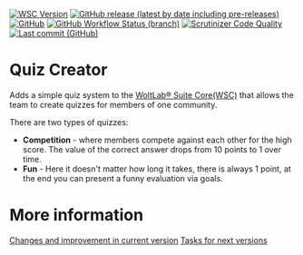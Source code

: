 [![WSC Version](https://img.shields.io/badge/WSC-5.4-blue)](https://github.com/WoltLab/WCF/tree/master)
[![GitHub release (latest by date including pre-releases)](https://img.shields.io/github/v/release/teralios/quizCreator?include_prereleases&style=flat)](https://github.com/Teralios/quizCreator/releases)
[![GitHub](https://img.shields.io/github/license/Teralios/quizCreator?style=flat)](https://www.gnu.org/licenses/gpl-3.0.txt)
[![GitHub Workflow Status (branch)](https://img.shields.io/github/workflow/status/teralios/QuizCreator/PHP%20Build/main)](https://github.com/Teralios/QuizCreator/actions?query=workflow%3A%22PHP+Build%22)
[![Scrutinizer Code Quality](https://scrutinizer-ci.com/g/Teralios/QuizCreator/badges/quality-score.png?b=main&style=flat)](https://scrutinizer-ci.com/g/Teralios/QuizCreator/?branch=main)
[![Last commit (GitHub)](https://img.shields.io/github/last-commit/teralios/quizcreator/main)](https://github.com/Teralios/QuizCreator/commits/main)

# Quiz Creator
Adds a simple quiz system to the [WoltLab® Suite Core(WSC)](https://www.woltlab.com/features/) that allows the team to create quizzes for members of one community.

There are two types of quizzes:
  * __Competition__ - where members compete against each other for the high score. The value of the correct answer drops from 10 points to 1 over time.
  * __Fun__ - Here it doesn't matter how long it takes, there is always 1 point, at the end you can present a funny evaluation via goals.

# More information
[Changes and improvement in current version](./whatisnew.md)
[Tasks for next versions](./nextversion.md)

